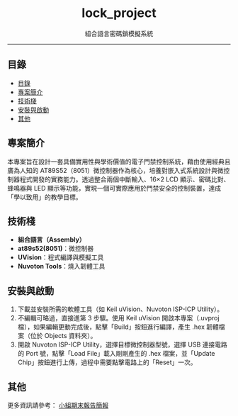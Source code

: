<div align="center">
  <h1>lock_project</h1>
  <p>組合語言密碼鎖模擬系統</p>
</div>

---

## 目錄
- [目錄](#目錄)
- [專案簡介](#專案簡介)
- [技術棧](#技術棧)
- [安裝與啟動](#安裝與啟動)
- [其他](#其他)


## 專案簡介

本專案旨在設計一套具備實用性與學術價值的電子門禁控制系統，藉由使用經典且廣為人知的 AT89S52（8051）微控制器作為核心，培養對嵌入式系統設計與微控制器程式開發的實務能力。透過整合兩個中斷輸入、16×2 LCD 顯示、密碼比對、蜂鳴器與 LED 顯示等功能，實現一個可實際應用於門禁安全的控制裝置，達成「學以致用」的教學目標。

## 技術棧
- **組合語言（Assembly）**
- **at89s52(8051)**：微控制器
- **UVision**：程式編譯與模擬工具
- **Nuvoton Tools**：燒入韌體工具

## 安裝與啟動
1. 下載並安裝所需的軟體工具（如 Keil uVision、Nuvoton ISP-ICP Utility）。
2. 不編輯可略過，直接進第 3 步驟。使用 Keil uVision 開啟本專案（.uvproj 檔），如果編輯更動完成後，點擊「Build」按鈕進行編譯，產生 .hex 韌體檔案（位於 Objects 資料夾）。
3. 開啟 Nuvoton ISP-ICP Utility，選擇目標微控制器型號，選擇 USB 連接電路的 Port 號，點擊「Load File」載入剛剛產生的 .hex 檔案，並「Update Chip」按鈕進行上傳，過程中需要點擊電路上的「Reset」一次。

## 其他
更多資訊請參考：
[小組期末報告簡報](https://www.canva.com/design/DAGqM8lh3UA/IeToAfowIwrXNBWW4k1Igg/edit?utm_content=DAGqM8lh3UA&utm_campaign=designshare&utm_medium=link2&utm_source=sharebutton
)